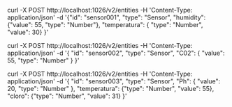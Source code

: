 curl -X POST http://localhost:1026/v2/entities -H 'Content-Type: application/json' -d '{"id": "sensor001", "type": "Sensor", "humidity": {"value": 55, "type": "Number"}, 
"temperatura": { "type": "Number", "value": 30}
  }'

  curl -X POST   http://localhost:1026/v2/entities   -H 'Content-Type: application/json'   -d '{
    "id": "sensor002",
    "type": "Sensor",
    "C02": {
      "value": 55,
      "type": "Number"
    } 
  }'

  curl -X POST   http://localhost:1026/v2/entities   -H 'Content-Type: application/json'   -d '{
    "id": "sensor003",
    "type": "Sensor",
    "Ph": {
      "value": 20,
      "type": "Number"
    }, "temperatura": {"type": "Number", "value": 55}, "cloro": {"type": "Number", "value": 31}
  }'
